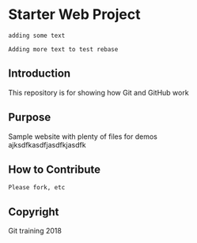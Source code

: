 # Starter Web Project
	adding some text
	
	Adding more text to test rebase
## Introduction

This repository is for showing how Git and GitHub work

## Purpose

Sample website with plenty of files for demos  
ajksdfkasdfjasdfkjasdfk
## How to Contribute
	Please fork, etc
## Copyright
Git training 2018
